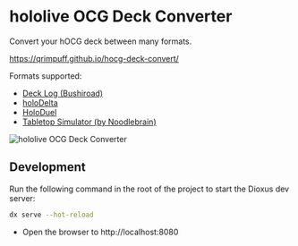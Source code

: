 # hololive OCG Deck Converter

Convert your hOCG deck between many formats.

https://qrimpuff.github.io/hocg-deck-convert/

<p></p>
Formats supported:

- [Deck Log (Bushiroad)](https://decklog-en.bushiroad.com/)
- [holoDelta](https://github.com/GabeJWJ/holoDelta)
- [HoloDuel](https://daktagames.itch.io/holoduel)
- [Tabletop Simulator (by Noodlebrain)](https://steamcommunity.com/sharedfiles/filedetails/?id=3302530285)

![hololive OCG Deck Converter](https://qrimpuff.github.io/hocg-deck-convert/image.png)

## Development

Run the following command in the root of the project to start the Dioxus dev server:

```bash
dx serve --hot-reload
```

- Open the browser to http://localhost:8080